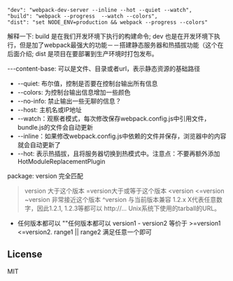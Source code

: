     "dev": "webpack-dev-server --inline --hot --quiet --watch",
    "build": "webpack --progress  --watch --colors",
    "dist": "set NODE_ENV=production && webpack --progress --colors"

解释一下:
build 是在我们开发环境下执行的构建命令;
dev 也是在开发环境下执行，但是加了webpack最强大的功能－－搭建静态服务器和热插拔功能（这个在后面介绍;
dist 是项目在要部署到生产环境时打包发布。

---content-base: 可以是文件、目录或者url，表示静态资源的基础路径
 - --quiet: 布尔值，控制是否要在控制台输出所有信息
 - --colors: 为控制台输出信息增加一些颜色
 - --no-info: 禁止输出一些无聊的信息？
 - --host: 主机名或IP地址
 - --watch：观察者模式，每次修改保存webpack.config.js中引用文件，bundle.js的文件会自动更新
 - --inline：如果修改webpack.config.js中依赖的文件并保存，浏览器中的内容就会自动更新了
 - --hot: 表示热插拔，且将服务器切换到热模式中。注意点：不要再额外添加HotModuleReplacementPlugin

 package:
 version 完全匹配
 >version 大于这个版本
 >=version大于或等于这个版本
 <version
 <=version
 ~version 非常接近这个版本
 ^version 与当前版本兼容
 1.2.x X代表任意数字，因此1.2.1, 1.2.3等都可以
 http://... Unix系统下使用的tarball的URL。
 * 任何版本都可以
 ""任何版本都可以
 version1 - version2  等价于 >=version1 <=version2.
 range1 || range2 满足任意一个即可

## License
MIT
